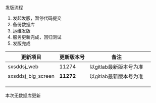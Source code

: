 


发版流程

1. 发起发版，暂停代码提交
2. 备份数据库
3. 运维发版
4. 服务更新完成，回归测试
5. 发版完成

| 更新项目           | 更新版本号 | 备注                   |      |
| ------------------ | ---------- | ---------------------- | ---- |
| sxsddsj_web        | 11274      | 以gitlab最新版本号为准 |      |
| sxsddsj_big_screen | **11272**  | 以gitlab最新版本号为准 |      |
|                    |            |                        |      |
|                    |            |                        |      |
|                    |            |                        |      |



本次无数据库更新

